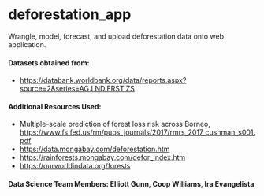 # deforestation_app
Wrangle, model, forecast, and upload deforestation data onto web application.  

#### Datasets obtained from: ####
- https://databank.worldbank.org/data/reports.aspx?source=2&series=AG.LND.FRST.ZS 

#### Additional Resources Used: ####
- Multiple-scale prediction of forest loss risk across Borneo, <https://www.fs.fed.us/rm/pubs_journals/2017/rmrs_2017_cushman_s001.pdf>
- https://data.mongabay.com/deforestation.htm 
- https://rainforests.mongabay.com/defor_index.htm 
- https://ourworldindata.org/forests 

#### Data Science Team Members: Elliott Gunn, Coop Williams, Ira Evangelista
